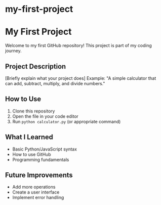 # my-first-project
# My First Project

Welcome to my first GitHub repository! This project is part of my coding journey.

## Project Description

[Briefly explain what your project does]
Example: "A simple calculator that can add, subtract, multiply, and divide numbers."

## How to Use

1. Clone this repository
2. Open the file in your code editor
3. Run `python calculator.py` (or appropriate command)

## What I Learned

- Basic Python/JavaScript syntax
- How to use GitHub
- Programming fundamentals

## Future Improvements

- Add more operations
- Create a user interface
- Implement error handling
